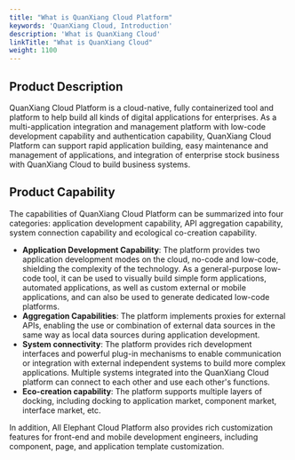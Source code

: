```yaml
---
title: "What is QuanXiang Cloud Platform"
keywords: 'QuanXiang Cloud, Introduction'
description: 'What is QuanXiang Cloud'
linkTitle: "What is QuanXiang Cloud"
weight: 1100
---
```


## Product Description

QuanXiang Cloud Platform is a cloud-native, fully containerized tool and platform to help build all kinds of digital applications for enterprises. As a multi-application integration and management platform with low-code development capability and authentication capability, QuanXiang Cloud Platform can support rapid application building, easy maintenance and management of applications, and integration of enterprise stock business with QuanXiang Cloud to build business systems.


## Product Capability

The capabilities of QuanXiang Cloud Platform can be summarized into four categories: application development capability, API aggregation capability, system connection capability and ecological co-creation capability.

- **Application Development Capability**: The platform provides two application development modes on the cloud, no-code and low-code, shielding the complexity of the technology. As a general-purpose low-code tool, it can be used to visually build simple form applications, automated applications, as well as custom external or mobile applications, and can also be used to generate dedicated low-code platforms.
- **Aggregation Capabilities**: The platform implements proxies for external APIs, enabling the use or combination of external data sources in the same way as local data sources during application development.
- **System connectivity**: The platform provides rich development interfaces and powerful plug-in mechanisms to enable communication or integration with external independent systems to build more complex applications. Multiple systems integrated into the QuanXiang Cloud platform can connect to each other and use each other's functions.
- **Eco-creation capability**: The platform supports multiple layers of docking, including docking to application market, component market, interface market, etc.

In addition, All Elephant Cloud Platform also provides rich customization features for front-end and mobile development engineers, including component, page, and application template customization.

